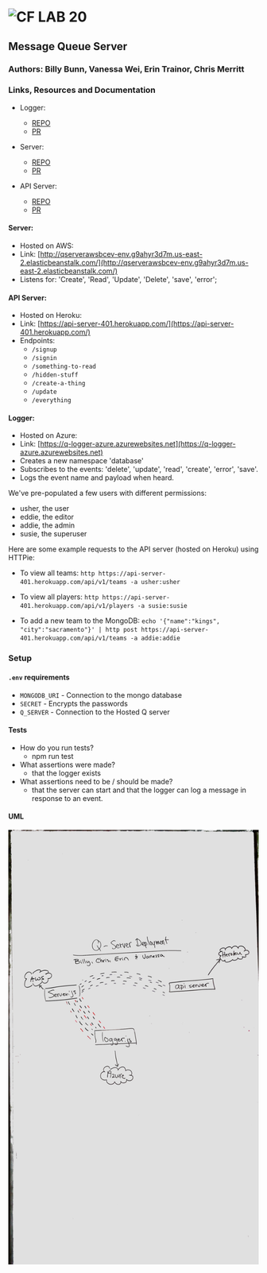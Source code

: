 ![CF](http://i.imgur.com/7v5ASc8.png) LAB 20
=================================================

## Message Queue Server

### Authors: Billy Bunn, Vanessa Wei, Erin Trainor, Chris Merritt

### Links, Resources and Documentation
* Logger:
  * [REPO](https://github.com/q-server-bcev/logger-azure)
  * [PR](https://github.com/401-advanced-javascript-401d29/lab-19-message-queue-server/pull/1)

* Server:
  * [REPO](https://github.com/q-server-bcev/q-server-aws)
  * [PR](https://github.com/401-advanced-javascript-401d29/lab-19-file-writer/pull/1)

* API Server:
  * [REPO](https://github.com/q-server-bcev/api-server-heroku)
  * [PR](https://github.com/401-advanced-javascript-401d29/lab-19-message-queue-server/pull/1)

#### Server:
* Hosted on AWS: 
* Link: [http://qserverawsbcev-env.g9ahyr3d7m.us-east-2.elasticbeanstalk.com/](http://qserverawsbcev-env.g9ahyr3d7m.us-east-2.elasticbeanstalk.com/)
* Listens for: 'Create', 'Read', 'Update', 'Delete', 'save', 'error';

#### API Server:
* Hosted on Heroku:
* Link: [https://api-server-401.herokuapp.com/](https://api-server-401.herokuapp.com/)
* Endpoints:
  * `/signup`
  * `/signin`
  * `/something-to-read`
  * `/hidden-stuff`
  * `/create-a-thing`
  * `/update`
  * `/everything`

#### Logger:
* Hosted on Azure:
* Link: [https://q-logger-azure.azurewebsites.net](https://q-logger-azure.azurewebsites.net)
* Creates a new namespace 'database'
* Subscribes to the events: 'delete', 'update', 'read', 'create', 'error', 'save'.
* Logs the event name and payload when heard.

We've pre-populated a few users with different permissions:
* usher, the user
* eddie, the editor
* addie, the admin
* susie, the superuser

Here are some example requests to the API server (hosted on Heroku) using HTTPie:
* To view all teams:
`http https://api-server-401.herokuapp.com/api/v1/teams -a usher:usher`

* To view all players:
`http https://api-server-401.herokuapp.com/api/v1/players -a susie:susie`

* To add a new team to the MongoDB:
`echo '{"name":"kings", "city":"sacramento"}' | http post https://api-server-401.herokuapp.com/api/v1/teams -a addie:addie`

### Setup
#### `.env` requirements
* `MONGODB_URI` - Connection to the mongo database
* `SECRET` - Encrypts the passwords
* `Q_SERVER` - Connection to the Hosted Q server

#### Tests
* How do you run tests?
  * npm run test
* What assertions were made?
  * that the logger exists
* What assertions need to be / should be made?
  * that the server can start and that the logger can log a message in response to an event.

#### UML
![UML](./umlDiagram.JPG)
